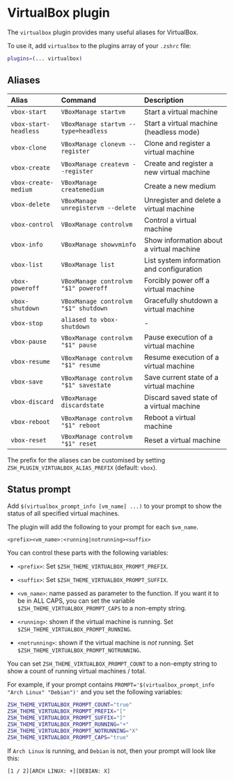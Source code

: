 # VirtualBox plugin

The `virtualbox` plugin provides many useful aliases for VirtualBox.

To use it, add `virtualbox` to the plugins array of your `.zshrc` file:

```zsh
plugins=(... virtualbox)
```

## Aliases

| Alias                  | Command                               | Description                                                        |
|:-----------------------|:--------------------------------------|:-------------------------------------------------------------------|
| `vbox-start`           | `VBoxManage startvm`                  | Start a virtual machine                                            |
| `vbox-start-headless`  | `VBoxManage startvm --type=headless`  | Start a virtual machine (headless mode)                            |
| `vbox-clone`           | `VBoxManage clonevm --register`       | Clone and register a virtual machine                               |
| `vbox-create`          | `VBoxManage createvm --register`      | Create and register a new virtual machine                          |
| `vbox-create-medium`   | `VBoxManage createmedium`             | Create a new medium                                                |
| `vbox-delete`          | `VBoxManage unregistervm --delete`    | Unregister and delete a virtual machine                            |
| `vbox-control`         | `VBoxManage controlvm`                | Control a virtual machine                                          |
| `vbox-info`            | `VBoxManage showvminfo`               | Show information about a virtual machine                           |
| `vbox-list`            | `VBoxManage list`                     | List system information and configuration                          |
| `vbox-poweroff`        | `VBoxManage controlvm "$1" poweroff`  | Forcibly power off a virtual machine                               |
| `vbox-shutdown`        | `VBoxManage controlvm "$1" shutdown`  | Gracefully shutdown a virtual machine                              |
| `vbox-stop`            | `aliased to vbox-shutdown`            | -                                                                  |
| `vbox-pause`           | `VBoxManage controlvm "$1" pause`     | Pause execution of a virtual machine                               |
| `vbox-resume`          | `VBoxManage controlvm "$1" resume`    | Resume execution of a virtual machine                              |
| `vbox-save`            | `VBoxManage controlvm "$1" savestate` | Save current state of a virtual machine                            |
| `vbox-discard`         | `VBoxManage discardstate`             | Discard saved state of a virtual machine                           |
| `vbox-reboot`          | `VBoxManage controlvm "$1" reboot`    | Reboot a virtual machine                                           |
| `vbox-reset`           | `VBoxManage controlvm "$1" reset`     | Reset a virtual machine                                            |

The prefix for the aliases can be customised by setting `ZSH_PLUGIN_VIRTUALBOX_ALIAS_PREFIX` (default: `vbox`).

## Status prompt

Add `$(virtualbox_prompt_info [vm_name] ...)` to your prompt to show the status
of all specified virtual machines.

The plugin will add the following to your prompt for each `$vm_name`.

```text
<prefix><vm_name>:<running|notrunning><suffix>
```

You can control these parts with the following variables:

- `<prefix>`: Set `$ZSH_THEME_VIRTUALBOX_PROMPT_PREFIX`.

- `<suffix>`: Set `$ZSH_THEME_VIRTUALBOX_PROMPT_SUFFIX`.

- `<vm_name>`: name passed as parameter to the function. If you want it to be in ALL CAPS,
  you can set the variable `$ZSH_THEME_VIRTUALBOX_PROMPT_CAPS` to a non-empty string.

- `<running>`: shown if the virtual machine is running.
  Set `$ZSH_THEME_VIRTUALBOX_PROMPT_RUNNING`.

- `<notrunning>`: shown if the virtual machine is *not* running.
  Set `$ZSH_THEME_VIRTUALBOX_PROMPT_NOTRUNNING`.

You can set `ZSH_THEME_VIRTUALBOX_PROMPT_COUNT` to a non-empty string to show a
count of running virtual machines / total.

For example, if your prompt contains `PROMPT='$(virtualbox_prompt_info "Arch Linux" "Debian")'`
and you set the following variables:

```sh
ZSH_THEME_VIRTUALBOX_PROMPT_COUNT="true"
ZSH_THEME_VIRTUALBOX_PROMPT_PREFIX="["
ZSH_THEME_VIRTUALBOX_PROMPT_SUFFIX="]"
ZSH_THEME_VIRTUALBOX_PROMPT_RUNNING="+"
ZSH_THEME_VIRTUALBOX_PROMPT_NOTRUNNING="X"
ZSH_THEME_VIRTUALBOX_PROMPT_CAPS="true"
```

If `Arch Linux` is running, and `Debian` is not, then your prompt will look like this:

```text
[1 / 2][ARCH LINUX: +][DEBIAN: X]
```
